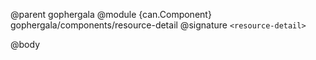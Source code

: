 @parent gophergala
@module {can.Component} gophergala/components/resource-detail <resource-detail>
@signature `<resource-detail>`

@body

## <resource-detail>

